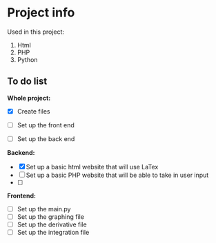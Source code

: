 # Project info
Used in this project:
1. Html
2. PHP
3. Python

## To do list
**Whole project:**
- [x] Create files 
- [ ] Set up the front end
- [ ] Set up the back end


**Backend:**
- [X] Set up a basic html website that will use LaTex
- [ ] Set up a basic PHP website that will be able to take in user input 
- [ ] 

**Frontend:**
- [ ] Set up the main.py
- [ ] Set up the graphing file
- [ ] Set up the derivative file
- [ ] Set up the integration file